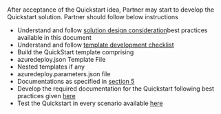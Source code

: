 <br>
<p>After  acceptance of the Quickstart idea, Partner may start to develop the Quickstart  solution. Partner should follow below instructions</p>
<ul>
  <li>Understand and follow <a href="https://github.com/SpektraSystems/Azure-Partner-Quickstarts-Guide/blob/gh-pages/4.A.Envision-the-Quickstart-architecture.md">solution design consideration</a>best practices available in this document</li>
  <li>Understand and follow <a href="https://github.com/SpektraSystems/Azure-Partner-Quickstarts-Guide/blob/gh-pages/6A.Testing-the-QuickStart-Template.md">template development checklist</a></li>
  <li>Build the QuickStart template  comprising</li>

  <li>azuredeploy.json  Template File</li>
  <li>Nested  templates if any</li>
  <li>azuredeploy.parameters.json  file</li>
  <li>Documentations as specified in <a href="https://github.com/SpektraSystems/Azure-Partner-Quickstarts-Guide/blob/gh-pages/6A.Testing-the-QuickStart-Template.md">section 5</a> </li>

  <li>Develop the required  documentation for the Quickstart following best practices given <a href="https://github.com/SpektraSystems/Azure-Partner-Quickstarts-Guide/blob/gh-pages/6B.Documentation-and-files.md">here</a></li>
  <li>Test the Quickstart in every  scenario available <a href="https://github.com/SpektraSystems/Azure-Partner-Quickstarts-Guide/blob/gh-pages/6A.Testing-the-QuickStart-Template.md">here</a></li></ul>
